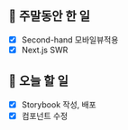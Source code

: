 ## 🐣 주말동안 한 일

- [x] Second-hand 모바일뷰적용
- [x] Next.js SWR

## 🐤 오늘 할 일

- [x] Storybook 작성, 배포
- [x] 컴포넌트 수정

